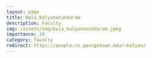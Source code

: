 ```yaml
---
layout: page
title: Bala Kalyanasundaram
description: Faculty
img: /assets/img/bala_kalyanasundaram.jpeg
importance: 10
category: faculty
redirect: https://people.cs.georgetown.edu/~kalyan/
---
```

